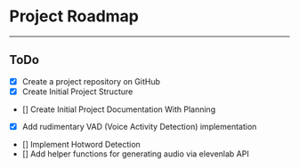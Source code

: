 # Project Roadmap
---
## ToDo
- [x] Create a project repository on GitHub
- [x] Create Initial Project Structure
- [] Create Initial Project Documentation With Planning
- [x] Add rudimentary VAD (Voice Activity Detection) implementation
- [] Implement Hotword Detection
- [] Add helper functions for generating audio via elevenlab API

